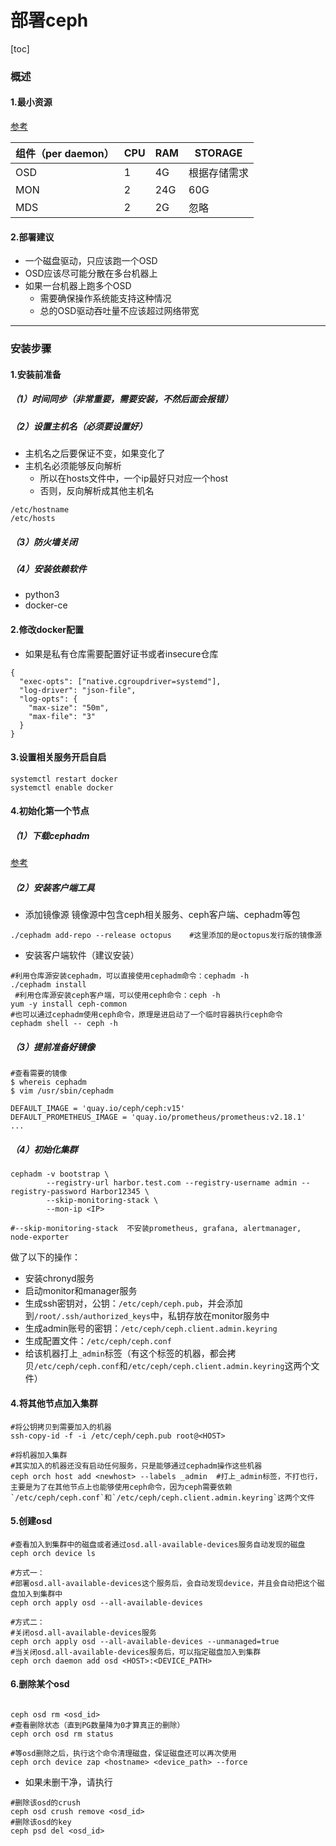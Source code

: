 # 部署ceph

[toc]

### 概述

#### 1.最小资源
[参考](https://docs.ceph.com/en/pacific/start/hardware-recommendations/)

|组件（per daemon）|CPU|RAM|STORAGE|
|-|-|-|-|
|OSD|1|4G|根据存储需求|
|MON|2|24G|60G|
|MDS|2|2G|忽略|

#### 2.部署建议
* 一个磁盘驱动，只应该跑一个OSD
* OSD应该尽可能分散在多台机器上
* 如果一台机器上跑多个OSD
  * 需要确保操作系统能支持这种情况
  * 总的OSD驱动吞吐量不应该超过网络带宽

***

### 安装步骤

#### 1.安装前准备

##### （1）时间同步（非常重要，需要安装，不然后面会报错）

##### （2）设置主机名（必须要设置好）
* 主机名之后要保证不变，如果变化了
* 主机名必须能够反向解析
  * 所以在hosts文件中，一个ip最好只对应一个host
  * 否则，反向解析成其他主机名
```shell
/etc/hostname
/etc/hosts
```
##### （3）防火墙关闭

##### （4）安装依赖软件
* python3
* docker-ce

#### 2.修改docker配置
* 如果是私有仓库需要配置好证书或者insecure仓库
```shell
{
  "exec-opts": ["native.cgroupdriver=systemd"],
  "log-driver": "json-file",
  "log-opts": {
    "max-size": "50m",
    "max-file": "3"
  }
}
```

#### 3.设置相关服务开启自启
```shell
systemctl restart docker
systemctl enable docker
```

#### 4.初始化第一个节点

##### （1）下载cephadm
[参考](https://docs.ceph.com/en/pacific/cephadm/install/#curl-based-installation)

##### （2）安装客户端工具
* 添加镜像源
镜像源中包含ceph相关服务、ceph客户端、cephadm等包

```shell
./cephadm add-repo --release octopus    #这里添加的是octopus发行版的镜像源
```

* 安装客户端软件（建议安装）
```shell
#利用仓库源安装cephadm，可以直接使用cephadm命令：cephadm -h
./cephadm install   
 #利用仓库源安装ceph客户端，可以使用ceph命令：ceph -h
yum -y install ceph-common
#也可以通过cephadm使用ceph命令，原理是进启动了一个临时容器执行ceph命令
cephadm shell -- ceph -h
```

##### （3）提前准备好镜像
```shell
#查看需要的镜像
$ whereis cephadm
$ vim /usr/sbin/cephadm

DEFAULT_IMAGE = 'quay.io/ceph/ceph:v15'
DEFAULT_PROMETHEUS_IMAGE = 'quay.io/prometheus/prometheus:v2.18.1'
...
```

##### （4）初始化集群
```shell
cephadm -v bootstrap \
        --registry-url harbor.test.com --registry-username admin --registry-password Harbor12345 \
        --skip-monitoring-stack \
        --mon-ip <IP>   

#--skip-monitoring-stack  不安装prometheus, grafana, alertmanager, node-exporter
```
做了以下的操作：
* 安装chronyd服务
* 启动monitor和manager服务
* 生成ssh密钥对，公钥：`/etc/ceph/ceph.pub`，并会添加到`/root/.ssh/authorized_keys`中，私钥存放在monitor服务中
* 生成admin账号的密钥：`/etc/ceph/ceph.client.admin.keyring`
* 生成配置文件：`/etc/ceph/ceph.conf`
* 给该机器打上`_admin`标签（有这个标签的机器，都会拷贝`/etc/ceph/ceph.conf`和`/etc/ceph/ceph.client.admin.keyring`这两个文件）

#### 4.将其他节点加入集群
```shell
#将公钥拷贝到需要加入的机器
ssh-copy-id -f -i /etc/ceph/ceph.pub root@<HOST>

#将机器加入集群
#其实加入的机器还没有启动任何服务，只是能够通过cephadm操作这些机器
ceph orch host add <newhost> --labels _admin  #打上_admin标签，不打也行，主要是为了在其他节点上也能够使用ceph命令，因为ceph需要依赖`/etc/ceph/ceph.conf`和`/etc/ceph/ceph.client.admin.keyring`这两个文件
```

#### 5.创建osd
```shell
#查看加入到集群中的磁盘或者通过osd.all-available-devices服务自动发现的磁盘
ceph orch device ls

#方式一：
#部署osd.all-available-devices这个服务后，会自动发现device，并且会自动把这个磁盘加入到集群中
ceph orch apply osd --all-available-devices

#方式二：
#关闭osd.all-available-devices服务
ceph orch apply osd --all-available-devices --unmanaged=true
#当关闭osd.all-available-devices服务后，可以指定磁盘加入到集群
ceph orch daemon add osd <HOST>:<DEVICE_PATH>
```

#### 6.删除某个osd
```shell

ceph osd rm <osd_id>
#查看删除状态（直到PG数量降为0才算真正的删除）
ceph orch osd rm status

#等osd删除之后，执行这个命令清理磁盘，保证磁盘还可以再次使用
ceph orch device zap <hostname> <device_path> --force
```

* 如果未删干净，请执行
```shell
#删除该osd的crush
ceph osd crush remove <osd_id>
#删除该osd的key
ceph psd del <osd_id>
```
